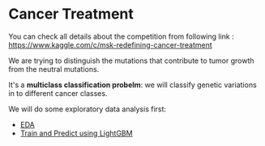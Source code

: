 # Cancer Treatment

You can check all details about the competition from following link :
https://www.kaggle.com/c/msk-redefining-cancer-treatment

We are trying to distinguish the mutations that contribute to tumor growth from the neutral mutations.

It's a **multiclass classification probelm**: we will classify genetic variations in to different cancer classes.

We will do some exploratory data analysis first:

* [EDA](https://github.com/luoqiaoen/Kaggle_Cancer_Prediction/tree/master/EDA)
* [Train and Predict using LightGBM](https://github.com/luoqiaoen/Kaggle_Cancer_Prediction/tree/master/Predict)
